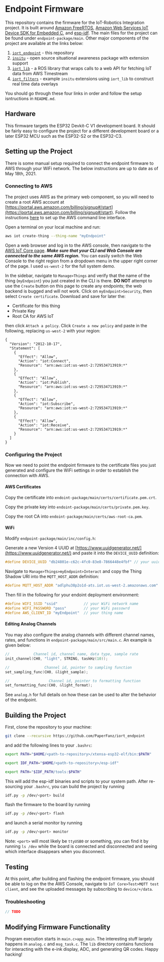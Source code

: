 
# Endpoint Firmware

This repository contains the firmware for the IoT-Robotics Integration project. It is built around [Amazon FreeRTOS](https://github.com/aws/amazon-freertos), [Amazon Web Services IoT Device SDK for Embedded C](https://github.com/aws/aws-iot-device-sdk-embedded-C), and [esp-idf](https://github.com/espressif/esp-idf). The main files for the project can be found under `endpoint-package/main`. Other major components of the project are available at the links below:

1. [`iort_endpoint`](https://github.com/PaperFanz/iort_endpoint) - this repository
2. [`insitu`](https://github.com/PaperFanz/insitu) - open source situational awareness package with extension support
3. [`iort_lib`](https://github.com/PaperFanz/iort_lib) - a ROS library that wraps calls to a web API for fetching IoT data from AWS Timestream
4. [`iort_filters`](https://github.com/PaperFanz/iort_filters) - example `insitu` extensions using `iort_lib` to construct real time data overlays

You should go through these four links in order and follow the setup isntructions in `README.md`.

## Hardware

This firmware targets the ESP32 Devkit-C V1 development board. It should be fairly easy to configure the project for a different development board or a later ESP32 MCU such as the ESP32-S2 or the ESP32-C3.

## Setting up the Project

There is some manual setup required to connect the endpoint firmware to AWS through your WiFi network. The below instructions are up to date as of May 18th, 2021.

### Connecting to AWS

The project uses AWS as the primary web component, so you will need to create a root AWS account at [https://portal.aws.amazon.com/billing/signup#/start](https://portal.aws.amazon.com/billing/signup#/start). Follow the instructions [here](https://aws.amazon.com/cli/) to set up the AWS command line interface.

Open a terminal on your local machine and run:

```sh
aws iot create-thing --thing-name "myEndpoint"
```

Open a web browser and log in to the AWS console, then navigate to the [AWS IoT Core page](https://us-west-2.console.aws.amazon.com/iot/home?region=us-west-2#/dashboard). ***Make sure that your CLI and Web Console are connected to the same AWS region.*** You can easily switch the Web Console to the right region from a dropdown menu in the upper right corner of the page. I used `us-west-2` for the full system demo.

In the sidebar, navigate to `Manage>Things` and verify that the name of the thing (`myEndpoint`) you just created in the CLI is there. **DO NOT** attempt to use the `Create` button on this page to create any endpoints; the web backend is bugged and will not work. Click on `myEndpoint>Security`, then select `Create certificate`. Download and save for later the:

* Certificate for this thing
* Private Key
* Root CA for AWS IoT

then click `Attach a policy`. Click `Create a new policy` and paste in the following, replacing `us-west-2` with your region:

```
{
  "Version": "2012-10-17",
  "Statement": [
    {
      "Effect": "Allow",
      "Action": "iot:Connect",
      "Resource": "arn:aws:iot:us-west-2:729534713919:*"
    },
    {
      "Effect": "Allow",
      "Action": "iot:Publish",
      "Resource": "arn:aws:iot:us-west-2:729534713919:*"
    },
    {
      "Effect": "Allow",
      "Action": "iot:Subscribe",
      "Resource": "arn:aws:iot:us-west-2:729534713919:*"
    },
    {
      "Effect": "Allow",
      "Action": "iot:Receive",
      "Resource": "arn:aws:iot:us-west-2:729534713919:*"
    }
  ]
}
```

### Configuring the Project

Now we need to point the endpoint firmware to the certificate files you just generated and configure the WiFi settings in order to establish the connection with AWS.

#### AWS Certificates

Copy the certificate into `endoint-package/main/certs/certificate.pem.crt`.

Copy the private key into `endoint-package/main/certs/private.pem.key`.

Copy the root CA into `endoint-package/main/certs/aws-root-ca.pem`.

#### WiFi

Modify `endpoint-package/main/inc/config.h`:

Generate a new Version 4 UUID at [https://www.uuidgenerator.net/](https://www.uuidgenerator.net/) and paste it into the `DEVICE_UUID` definition:

```c
#define DEVICE_UUID "db24801e-c62c-4fc0-83e8-7866448e4fbf" // your uuid here
```

Navigate to `Manage>Things>myEndpoint>Interact` and copy the Thing Shadow URI into the `MQTT_HOST_ADDR` definition:

```c
#define MQTT_HOST_ADDR "adlphu38p2o1d-ats.iot.us-west-2.amazonaws.com" // your Rest API Endpoint here
```

Then fill in the following for your endoint deployment environment:

```c
#define WIFI_SSID "ssid"            // your WiFi network name
#define WIFI_PASSWORD "pass"        // your WiFi passowrd
#define AWS_CLIENT_ID "myEndpoint"  // your thing name
```

#### Editing Analog Channels

You may also configure the analog channels with different channel names, rates, and functions in `endpoint-package/main/src/main.c`. An example is given below:

```c
//           Channel id, channel name, data type, sample rate
init_channel(CH0, "light", STRING, taskHz(10));

//                Channel id, pointer to sampling function
set_sampling_func(CH0, &light_sample);

//                  Channel id, pointer to formatting function
set_formatting_func(CH0, &light_format);
```

See `analog.h` for full details on how these can be used to alter the behavior of the endpoint.

## Building the Project

First, clone the repository to your machine:

```sh
git clone --recursive https://github.com/PaperFanz/iort_endpoint
```

and add the following lines to your `.bashrc`:

```sh
export PATH="$HOME/<path-to-repository>/xtensa-esp32-elf/bin:$PATH"

export IDF_PATH="$HOME/<path-to-repository>/esp-idf"

export PATH="$IDF_PATH/tools:$PATH"
```

This will add the esp-idf binaries and scripts to your system path. After re-sourcing your `.bashrc`, you can build the project by running

```sh
idf.py -p /dev/<port> build
```

flash the firmware to the board by running 

```sh
idf.py -p /dev/<port> flash
```

and launch a serial monitor by running

```sh
idf.py -p /dev/<port> monitor
```

Note: `<port>` will most likely be `ttyUSB0` or something, you can find it by running `ls /dev` while the board is connected and disconnected and seeing which interface disappears when you disconnect.

## Testing

At this point, after building and flashing the endpoint firmware, you should be able to log on the the AWS Console, navigate to `IoT Core>Test>MQTT test client`, and see the uploaded messages by subscribing to `device/+/data`.

### Troubleshooting

```c
// TODO
```

## Modifying Firmware Functionality

Program execution starts in `main.c>app_main`. The interesting stuff largely happens in `analog.c` and `msg_task.c`. The `lib` directory contains functions for interacting with the e-ink display, ADC, and generating QR codes. Happy hacking!
